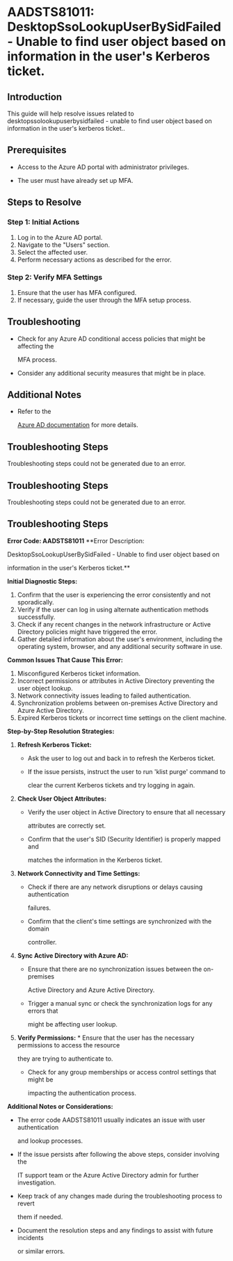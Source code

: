 # AADSTS81011: DesktopSsoLookupUserBySidFailed - Unable to find user object based on information in the user's Kerberos ticket.


## Introduction

This guide will help resolve issues related to desktopssolookupuserbysidfailed -
unable to find user object based on information in the user's kerberos ticket..


## Prerequisites


* Access to the Azure AD portal with administrator privileges.

* The user must have already set up MFA.


## Steps to Resolve


### Step 1: Initial Actions

1. Log in to the Azure AD portal.
2. Navigate to the "Users" section.
3. Select the affected user.
4. Perform necessary actions as described for the error.


### Step 2: Verify MFA Settings

1. Ensure that the user has MFA configured.
2. If necessary, guide the user through the MFA setup process.


## Troubleshooting


* Check for any Azure AD conditional access policies that might be affecting the

  MFA process.

* Consider any additional security measures that might be in place.


## Additional Notes


* Refer to the

  [Azure AD 
documentation](https://learn.microsoft.com/en-us/azure/active-directory/)
  for more details.


## Troubleshooting Steps

Troubleshooting steps could not be generated due to an error.


## Troubleshooting Steps

Troubleshooting steps could not be generated due to an error.


## Troubleshooting Steps

**Error Code: AADSTS81011** **Error Description:

DesktopSsoLookupUserBySidFailed - Unable to find user object based on

information in the user's Kerberos ticket.**

**Initial Diagnostic Steps:** 

1. Confirm that the user is experiencing the error consistently and not
   sporadically.
2. Verify if the user can log in using alternate authentication methods
   successfully.
3. Check if any recent changes in the network infrastructure or Active Directory
   policies might have triggered the error.
4. Gather detailed information about the user's environment, including the
   operating system, browser, and any additional security software in use.

**Common Issues That Cause This Error:** 

1. Misconfigured Kerberos ticket information.
2. Incorrect permissions or attributes in Active Directory preventing the user
   object lookup.
3. Network connectivity issues leading to failed authentication.
4. Synchronization problems between on-premises Active Directory and Azure
   Active Directory.
5. Expired Kerberos tickets or incorrect time settings on the client machine.

**Step-by-Step Resolution Strategies:** 

1. **Refresh Kerberos Ticket:** 

   * Ask the user to log out and back in to refresh the Kerberos ticket.

   * If the issue persists, instruct the user to run 'klist purge' command to

     clear the current Kerberos tickets and try logging in again.

2. **Check User Object Attributes:** 

   * Verify the user object in Active Directory to ensure that all necessary

     attributes are correctly set.
   * Confirm that the user's SID (Security Identifier) is properly mapped and

     matches the information in the Kerberos ticket.

3. **Network Connectivity and Time Settings:** 

   * Check if there are any network disruptions or delays causing authentication

     failures.
   * Confirm that the client's time settings are synchronized with the domain

     controller.

4. **Sync Active Directory with Azure AD:** 

   * Ensure that there are no synchronization issues between the on-premises

     Active Directory and Azure Active Directory.
   * Trigger a manual sync or check the synchronization logs for any errors that

     might be affecting user lookup.

5. **Verify Permissions:**    * Ensure that the user has the necessary 
permissions to access the resource

     they are trying to authenticate to.
   * Check for any group memberships or access control settings that might be

     impacting the authentication process.

**Additional Notes or Considerations:**


* The error code AADSTS81011 usually indicates an issue with user authentication

  and lookup processes.

* If the issue persists after following the above steps, consider involving the

  IT support team or the Azure Active Directory admin for further investigation.

* Keep track of any changes made during the troubleshooting process to revert

  them if needed.

* Document the resolution steps and any findings to assist with future incidents

  or similar errors.